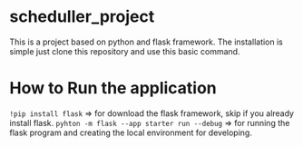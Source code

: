 # scheduller_project
This is a project based on python and flask framework. 
The installation is simple just clone this repository and use this basic command.

# How to Run the application
`!pip install flask` => for download the flask framework, skip if you already install flask.
`pyhton -m flask --app starter run --debug` => for running the flask program and creating the local environment for developing.
